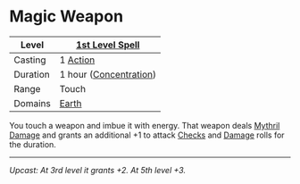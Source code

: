 # Magic Weapon

| Level    | [1st Level Spell](1st%20Level%20Spells.md)          |
| -------- | --------------------------------------------------- |
| Casting  | 1 [Action](../../../../Game%20Procedures/Action.md) |
| Duration | 1 hour ([Concentration](../../../Concentration.md)) |
| Range    | Touch                                               |
| Domains  | [Earth](../../../Spell%20Domains/Earth.md)          |

You touch a weapon and imbue it with energy. That weapon deals [Mythril Damage](../../../../Damage%20Types/Mythril%20Damage.md) and grants an additional +1 to attack [Checks](../../../../Game%20Procedures/Check.md) and [Damage](../../../../Damage%20Types/!Damage%20Types.md) rolls for the duration.

---
*Upcast: At 3rd level it grants +2. At 5th level +3.*
